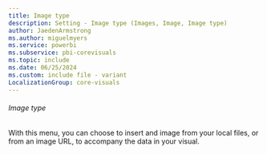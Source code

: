 ```yaml
---
title: Image type
description: Setting - Image type (Images, Image, Image type)
author: JaedenArmstrong
ms.author: miguelmyers
ms.service: powerbi
ms.subservice: pbi-corevisuals
ms.topic: include
ms.date: 06/25/2024
ms.custom: include file - variant
LocalizationGroup: core-visuals
---
```

###### Image type

With this menu, you can choose to insert and image from your local files, or from an image URL, to accompany the data in your visual.
